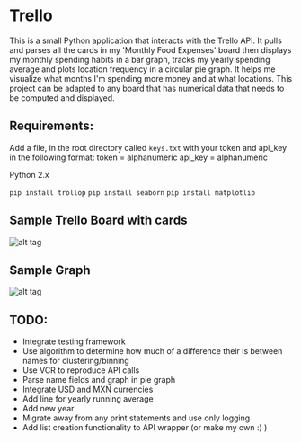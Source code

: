 # Trello
This is a small Python application that interacts with the Trello API. It pulls and parses all the cards in my 'Monthly Food Expenses' board then displays my monthly spending habits in a bar graph, tracks my yearly spending average and plots location frequency in a circular pie graph. It helps me visualize what months I'm spending more money and at what locations. This project can be adapted to any board that has numerical data that needs to be computed and displayed. 



## Requirements:
Add a file, in the root directory called `keys.txt` with your token and api_key in the following format:
token = alphanumeric
api_key = alphanumeric

Python 2.x

`pip install trollop`
`pip install seaborn`
`pip install matplotlib`

## Sample Trello Board with cards
![alt tag](https://raw.githubusercontent.com/211217613/trello-scraper/master/images/trello_screenshot.png)
## Sample Graph
![alt tag](https://raw.githubusercontent.com/211217613/trello-scraper/master/images/graph.png)

## TODO:
- Integrate testing framework
- Use algorithm to determine how much of a difference their is between names for clustering/binning
- Use VCR to reproduce API calls
- Parse name fields and graph in pie graph
- Integrate USD and MXN currencies
- Add line for yearly running average
- Add new year
- Migrate away from any print statements and use only logging
- Add list creation functionality to API wrapper (or make my own :) )
